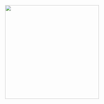 <div id="header" align="center">
  <img src="https://i.pinimg.com/564x/24/37/cd/2437cd3d3e4bd252936219304808709a.jpg" width="300"/>
</div
<div id="badges">
    <img src="https://komarev.com/ghpvc/?username=Razor-Z-Pi&style=for-the-badge&color=orange" alt=""/>
</div>

